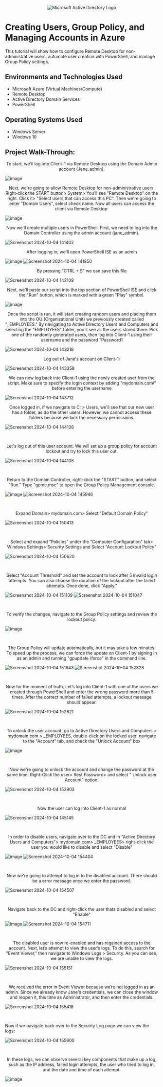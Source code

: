 <p align="center">
<img src="https://i.imgur.com/pU5A58S.png" alt="Microsoft Active Directory Logo"/>
</p>

<h1>Creating Users, Group Policy, and Managing Accounts in Azure </h1>
This tutorial will show how to configure Remote Desktop for non-administrative users, automate user creation with PowerShell, and manage Group Policy settings. <br />

<h2>Environments and Technologies Used</h2>

- Microsoft Azure (Virtual Machines/Compute)
- Remote Desktop
- Active Directory Domain Services
- PowerShell

<h2>Operating Systems Used </h2>

- Windows Server 
- Windows 10 

<h2>Project Walk-Through: </h2>

<p align="center">
To start, we'll log into Client-1 via Remote Desktop using the Domain Admin account (Jane_admin).
<br/>
  
![image](https://github.com/user-attachments/assets/19c110f9-fcb8-4a53-a215-d63da58de20a)

</p>

<p align="center">
Next, we're going to allow Remote Desktop for non-administrative users. Right-click the START  button> System> You'll see "Remote Desktop" on the right. Click it> "Select users that can access this PC". Then we're going to enter "Domain Users", select check name. Now all users can access the client via Remote Desktop: 
<br/>
  
![image](https://github.com/user-attachments/assets/b2d3c402-5890-4dbc-a6b0-0ce13640f534)

</p>

<p align="center">
Now we'll create multiple users in PowerShell. First, we need to log into the Domain Controller using the admin account (jane_admin).
<br/>
  

![Screenshot 2024-10-04 141402](https://github.com/user-attachments/assets/380e3658-04fa-43c3-ab1d-69e031ef82b8)

</p>

<p align="center">
After logging in, we'll open PowerShell ISE as an admin
<br />

![image](https://github.com/user-attachments/assets/36849256-6490-4303-8ab8-4d1b549f7b12)
![Screenshot 2024-10-04 141850](https://github.com/user-attachments/assets/d94e7ba6-24fc-4ab3-aa1d-a38b6fc825dd)

<p align="center">
By pressing "CTRL + S" we can save this file
<br/>

![Screenshot 2024-10-04 142109](https://github.com/user-attachments/assets/4e05f646-19e2-4980-b488-7978b63b876e)

<p/>
  
<p align="center">
Next, we'll paste our script into the top section of PowerShell ISE and click the "Run" button, which is marked with a green "Play" symbol.
<br/> 

![image](https://github.com/user-attachments/assets/dc4ad2d4-8894-4599-9abc-e241bc18389d)

<p/>

<p align="center">
Once the script is run, it will start creating random users and placing them into the OU (Organizational Unit) we previously created called "_EMPLOYEES." By navigating to Active Directory Users and Computers and selecting the "EMPLOYEES" folder, you’ll see all the users stored there. Pick one of the randomly generated users, then log into Client-1 using their username and the password "Password1
<br/>

![Screenshot 2024-10-04 143218](https://github.com/user-attachments/assets/56308577-7806-45dd-a572-539dcacc2574)

<p/>

<p align="center">
Log out of Jane's account on Client-1: 
<br/>

![Screenshot 2024-10-04 143358](https://github.com/user-attachments/assets/bfd96e80-df73-40d5-97b1-10dc5a83c7ca)

<p/>

<p align="center">
We can now log back into Client-1 using the newly created user from the script. Make sure to specify the login context by adding "mydomain.com\" before entering the username
<br/>

![Screenshot 2024-10-04 143712](https://github.com/user-attachments/assets/b300e9a8-e9b2-456c-92d8-8be2dbf16a56)

<p/>

<p align="center">
Once logged in, if we navigate to C: > Users, we'll see that our new user has a folder, as do the other users. However, we cannot access these folders because we lack the necessary permissions.
<br/>

![Screenshot 2024-10-04 144108](https://github.com/user-attachments/assets/71cf0dd3-16b6-4f9f-8dc7-df828365f352)

<br/>

<p align="center">
Let's log out of this user account. We will set up a group policy for account lockout and try to lock this user out.
<br/> 

![Screenshot 2024-10-04 144108](https://github.com/user-attachments/assets/5583c953-8c73-43ed-b7f4-49a92e4b2c25)

<br/>

<p align="center"> 
Return to the Domain Controller, right-click the "START" button, and select "Run." Type "gpmc.msc" to open the Group Policy Management console.
<br/>

![image](https://github.com/user-attachments/assets/432b4858-dbe4-4d70-818b-699eeab2427a)
![Screenshot 2024-10-04 145946](https://github.com/user-attachments/assets/0ef8f684-c332-4437-b9fe-29b4f7cdf051)

<br/>

<p align="center">
Expand Domain> mydomain.com> Select "Default Domain Policy"
<br/>

![Screenshot 2024-10-04 150413](https://github.com/user-attachments/assets/bfc8b25f-9539-49e4-ae6c-449c8aac7cae)

<br/>

<p align="center">
Select and expand "Policies" under the "Computer Configuration" tab> Windows Settings> Security Settings and Select "Account Lockout Policy"
<br/>

![Screenshot 2024-10-04 150620](https://github.com/user-attachments/assets/ee5581eb-8608-4122-98b2-4448f3b4abc5)

<br/>

<p align="center">
Select "Account Threshold" and set the account to lock after 5 invalid login attempts. You can also choose the duration of the lockout after the failed attempts. Once done, click "Apply."
<br/>

![Screenshot 2024-10-04 151109](https://github.com/user-attachments/assets/7ca43c7f-64e4-452f-a305-22a668d380a1)
![Screenshot 2024-10-04 151047](https://github.com/user-attachments/assets/fc87fc8f-f016-48bd-b1e2-4a573a2ca3bf)

<br/>

<p align="center">
To verify the changes, navigate to the Group Policy settings and review the lockout policy.
<br/>

![image](https://github.com/user-attachments/assets/cf33f8c5-67f8-42f8-975c-2345c3329181)

<br/>

<p align="center">
The Group Policy will update automatically, but it may take a few minutes. To speed up the process, we can force the update on Client-1 by signing in as an admin and running "gpupdate /force" in the command line.
<br/>

![Screenshot 2024-10-04 151643](https://github.com/user-attachments/assets/a059a3b3-5086-4e59-9cfa-95202c5f7fea)
![Screenshot 2024-10-04 152328](https://github.com/user-attachments/assets/58f43ed1-4be9-4dce-b9fa-7dce86d423ec)

<br/>

<p align="center">
Now for the moment of truth. Let’s log into Client-1 with one of the users we created through PowerShell and enter the wrong password more than 5 times. After the correct number of failed attempts, a lockout message should appear.
<br/>

![Screenshot 2024-10-04 152821](https://github.com/user-attachments/assets/167cba41-9070-4a13-ae78-5671ce82e2f3)

<br/>

<p align="center">
To unlock the user account, go to Active Directory Users and Computers > mydomain.com > _EMPLOYEES, double-click on the locked user, navigate to the "Account" tab, and check the "Unlock Account" box
<br/>

![image](https://github.com/user-attachments/assets/f38a2b96-6441-4a06-81c7-1e84b3842935)

<br/>

<p align="center">
Now we're going to unlock the account and change the password at the same time. Right-Click the user> Rest Password> and select " Unlock user Account" option. 
<br/>

![Screenshot 2024-10-04 153903](https://github.com/user-attachments/assets/5457df21-bcab-4ef8-b09a-1fe361abcf2f)

<br/>

<p align="center">
Now the user can log into Client-1 as normal
<br/>

![Screenshot 2024-10-04 145145](https://github.com/user-attachments/assets/ac1cb8a7-bd9d-4d3b-90ba-895d3befc8ed)

<br/>

<p align="center">
In order to disable users, navigate over to the DC and in "Active Directory Users and Computers"> mydomain.com> _EMPLOYEES> right-click the user you would like to disable and select "Disable"
<br/>

![image](https://github.com/user-attachments/assets/b33ac9be-3b6b-40e0-8e2f-7336215ff861)
![Screenshot 2024-10-04 154404](https://github.com/user-attachments/assets/33b36c14-7aed-4cb4-beec-75e08ad19829)


<br/>

<p align="center">
Now we're going to attempt to log in to the disabled account. There should be a error message once we enter the password. 
<br/>

![Screenshot 2024-10-04 154507](https://github.com/user-attachments/assets/35ac1513-7664-4365-94ae-7b8d1b7d6975)

<br/>

<p align="center">
Navigate back to the DC and right-click the user thats disabled and select "Enable" 
<br/>

![image](https://github.com/user-attachments/assets/7fe48357-b6c1-479a-a360-0e0878a07541)
![Screenshot 2024-10-04 154711](https://github.com/user-attachments/assets/f14477e5-bce1-4917-a30f-b0761a5ab932)

<br/>

<p align="center">
The disabled user is now re-enabled and has regained access to the account. Next, let’s attempt to view the user’s logs. To do this, search for "Event Viewer," then navigate to Windows Logs > Security. As you can see, we are unable to view the logs.
<br/>

![Screenshot 2024-10-04 155151](https://github.com/user-attachments/assets/2156dd78-8fc6-4e2f-b1d7-eb40831ea95f)

<br/>

<p align="center">
We received the error in Event Viewer because we’re not logged in as an admin. Since we already know Jane's credentials, we can close the window and reopen it, this time as Administrator, and then enter the credentials.
<br/>

![Screenshot 2024-10-04 155418](https://github.com/user-attachments/assets/1731e2d1-17a9-4d0f-bfb7-2e0a2652e7bc)

<br/>

<p align=center">
Now if we navigate back over to the Secuirty Log page we can view the logs: 
<br/>

![Screenshot 2024-10-04 155600](https://github.com/user-attachments/assets/7841dc9e-bda0-4758-91f8-5c78f6929dae)

<br/>

<p align="center">
In these logs, we can observe several key components that make up a log, such as the IP address, failed login attempts, the user who tried to log in, and the date and time of each attempt.
<br/>

![image](https://github.com/user-attachments/assets/c20d3ff0-afae-4fd1-9804-c021754c3f8c)















